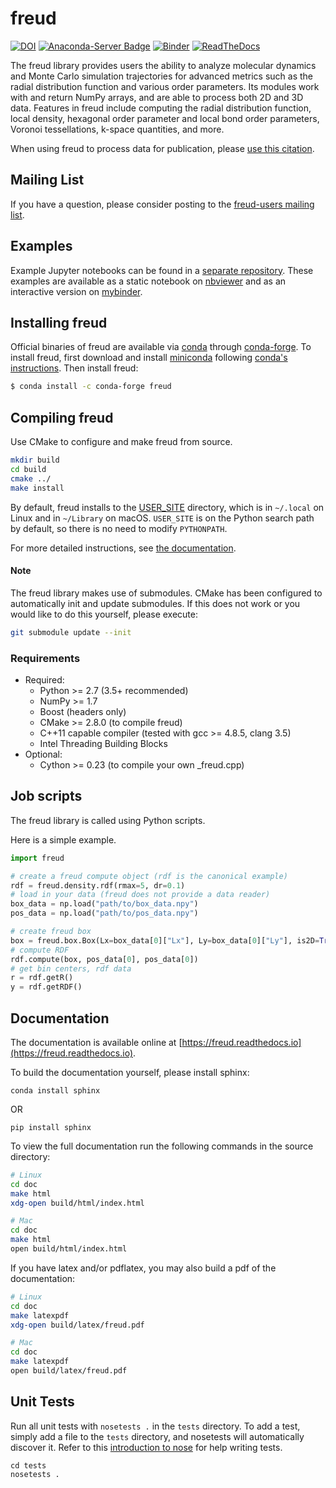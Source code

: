 # freud

[![DOI](https://zenodo.org/badge/DOI/10.5281/zenodo.166564.svg)](https://doi.org/10.5281/zenodo.166564)
[![Anaconda-Server Badge](https://anaconda.org/conda-forge/freud/badges/version.svg)](https://anaconda.org/conda-forge/freud)
[![Binder](https://mybinder.org/badge.svg)](https://mybinder.org:/repo/harperic/freud-examples)
[![ReadTheDocs](https://readthedocs.org/projects/freud/badge/?version=latest)](https://freud.readthedocs.io/en/latest/?badge=latest)

The freud library provides users the ability to analyze molecular dynamics and Monte Carlo simulation trajectories
for advanced metrics such as the radial distribution function and various order parameters. Its modules work with
and return NumPy arrays, and are able to process both 2D and 3D data. Features in freud include computing the radial
distribution function, local density, hexagonal order parameter and local bond order parameters,
Voronoi tessellations, k-space quantities, and more.

When using freud to process data for publication, please [use this citation](https://doi.org/10.5281/zenodo.166564).

## Mailing List

If you have a question, please consider posting to the
[freud-users mailing list](https://groups.google.com/forum/#!forum/freud-users).

## Examples

Example Jupyter notebooks can be found in a [separate repository](https://bitbucket.org/glotzer/freud-examples).
These examples are available as a static notebook on [nbviewer](http://nbviewer.jupyter.org/github/harperic/freud-examples/blob/master/index.ipynb)
and as an interactive version on [mybinder](http://mybinder.org:/repo/harperic/freud-examples).

## Installing freud

Official binaries of freud are available via [conda](https://conda.io/docs/) through [conda-forge](https://conda-forge.org/).
To install freud, first download and install [miniconda](https://conda.io/miniconda.html) following
[conda's instructions](https://conda.io/docs/user-guide/install/index.html).
Then install freud:

```bash
$ conda install -c conda-forge freud
```

## Compiling freud

Use CMake to configure and make freud from source.

```bash
mkdir build
cd build
cmake ../
make install
```

By default, freud installs to the [USER_SITE](https://docs.python.org/3/install/index.html) directory, which is in `~/.local` on Linux and in `~/Library` on macOS.
`USER_SITE` is on the Python search path by default, so there is no need to modify `PYTHONPATH`.

For more detailed instructions, see [the documentation](https://freud.readthedocs.io).

#### Note

The freud library makes use of submodules. CMake has been configured to automatically init and update submodules.
If this does not work or you would like to do this yourself, please execute:

```bash
git submodule update --init
```

### Requirements

* Required:
    * Python >= 2.7 (3.5+ recommended)
    * NumPy >= 1.7
    * Boost (headers only)
    * CMake >= 2.8.0 (to compile freud)
    * C++11 capable compiler (tested with gcc >= 4.8.5, clang 3.5)
    * Intel Threading Building Blocks
* Optional:
    * Cython >= 0.23 (to compile your own _freud.cpp)

## Job scripts

The freud library is called using Python scripts.

Here is a simple example.

```python
import freud

# create a freud compute object (rdf is the canonical example)
rdf = freud.density.rdf(rmax=5, dr=0.1)
# load in your data (freud does not provide a data reader)
box_data = np.load("path/to/box_data.npy")
pos_data = np.load("path/to/pos_data.npy")

# create freud box
box = freud.box.Box(Lx=box_data[0]["Lx"], Ly=box_data[0]["Ly"], is2D=True)
# compute RDF
rdf.compute(box, pos_data[0], pos_data[0])
# get bin centers, rdf data
r = rdf.getR()
y = rdf.getRDF()
```

## Documentation

The documentation is available online at [https://freud.readthedocs.io](https://freud.readthedocs.io).

To build the documentation yourself, please install sphinx:

    conda install sphinx

OR

    pip install sphinx

To view the full documentation run the following commands in the source directory:

~~~bash
# Linux
cd doc
make html
xdg-open build/html/index.html

# Mac
cd doc
make html
open build/html/index.html
~~~

If you have latex and/or pdflatex, you may also build a pdf of the documentation:

~~~bash
# Linux
cd doc
make latexpdf
xdg-open build/latex/freud.pdf

# Mac
cd doc
make latexpdf
open build/latex/freud.pdf
~~~

## Unit Tests

Run all unit tests with `nosetests .` in the `tests` directory.
To add a test, simply add a file to the `tests` directory, and nosetests will automatically discover it.
Refer to this [introduction to nose](http://pythontesting.net/framework/nose/nose-introduction/) for help writing tests.

~~~
cd tests
nosetests .
~~~
